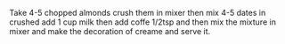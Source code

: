 Take 4-5 chopped almonds crush them in mixer then mix 4-5 dates in crushed  add 1 cup milk then add coffe 1/2tsp and then mix the mixture in mixer and make the decoration of creame and serve it.